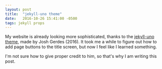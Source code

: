 ```yaml
---
layout: post
title:  "jekyll-uno theme"
date:   2016-10-26 15:41:00 -0500
tags: jekyll props
---
```

My website is already looking more sophisticated, thanks to the [jekyll-uno theme][1], made by Josh Gerdes (2016). It took me a while to figure out how to add page buttons to the title screen, but now I feel like I learned something.

I'm not sure how to give proper credit to him, so that's why I am writing this post. 

[1]:https://github.com/joshgerdes/jekyll-uno